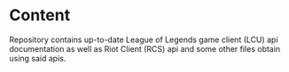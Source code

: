 # Content
Repository contains up-to-date League of Legends game client (LCU) api documentation as well as Riot Client (RCS) api and some other files obtain using said apis.
